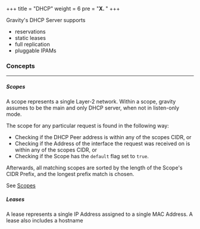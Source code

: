 +++
title = "DHCP"
weight = 6
pre = "<b>X. </b>"
+++

Gravity's DHCP Server supports

- reservations
- static leases
- full replication
- pluggable IPAMs

### Concepts
---

##### Scopes

A scope represents a single Layer-2 network. Within a scope, gravity assumes to be the main and only DHCP server, when not in listen-only mode.

The scope for any particular request is found in the following way:

- Checking if the DHCP Peer address is within any of the scopes CIDR, or
- Checking if the Address of the interface the request was received on is within any of the scopes CIDR, or
- Checking if the Scope has the `default` flag set to `true`.

Afterwards, all matching scopes are sorted by the length of the Scope's CIDR Prefix, and the longest prefix match is chosen.

See [Scopes](./scopes)

##### Leases

A lease represents a single IP Address assigned to a single MAC Address. A lease also includes a hostname
